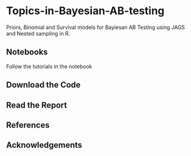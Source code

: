 # Topics-in-Bayesian-AB-testing
Priors, Binomial and Survival models for Bayiesan AB Testing using JAGS and Nested sampling in R.

## Notebooks

Follow the tutorials in the notebook

## Download the Code

## Read the Report

## References 

## Acknowledgements


